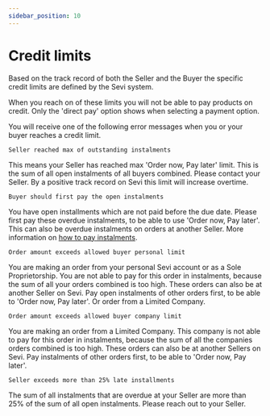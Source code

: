 ```yaml
---
sidebar_position: 10
---
```


# Credit limits

Based on the track record of both the Seller and the Buyer the specific credit limits are defined by the Sevi system.

When you reach on of these limits you will not be able to pay products on credit. Only the 'direct pay' option shows when selecting a payment option. 

You will receive one of the following error messages when you or your buyer reaches a credit limit.

    Seller reached max of outstanding instalments
This means your Seller has reached  max 'Order now, Pay later' limit. This is the sum of all open instalments of all  buyers combined. Please contact your Seller. By a positive track record on Sevi this limit will increase overtime.

    Buyer should first pay the open instalments
You have open installments which are not paid before the due date. Please first pay these overdue instalments, to be able to use 'Order now, Pay later'. This can also be overdue instalments on orders at another Seller. More information on [how to pay instalments](/docs/buyer/step-by-step-process/payinstalments). 

    Order amount exceeds allowed buyer personal limit
You are making an order from your personal Sevi account or as a Sole Proprietorship. You are not able to pay for this order in instalments, because the sum of all your orders combined is too high. These orders can also be at another Seller on Sevi. Pay open instalments of other orders first, to be able to 'Order now, Pay later'. Or order from a Limited Company. 

    Order amount exceeds allowed buyer company limit
You are making an order from a Limited Company. This company is not able to pay for this order in instalments, because the sum of all the companies orders combined is too high. These orders can also be at another Sellers on Sevi. Pay instalments of other orders first, to be able to 'Order now, Pay later'. 

    Seller exceeds more than 25% late installments
The sum of all instalments that are overdue at your Seller are more than 25% of the sum of all open instalments. Please reach out to your Seller. 